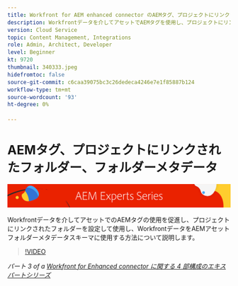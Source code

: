 ```yaml
---
title: Workfront for AEM enhanced connector のAEMタグ、プロジェクトにリンクされたフォルダー、フォルダーメタデータ
description: Workfrontデータを介してアセットでAEMタグを使用し、プロジェクトにリンクされたフォルダーを使用し、WorkfrontデータをAEMアセットフォルダーメタデータスキーマに使用する方法について説明します。
version: Cloud Service
topic: Content Management, Integrations
role: Admin, Architect, Developer
level: Beginner
kt: 9720
thumbnail: 340333.jpeg
hidefromtoc: false
source-git-commit: c6caa39075bc3c26dedeca4246e7e1f85887b124
workflow-type: tm+mt
source-wordcount: '93'
ht-degree: 0%

---
```



# AEMタグ、プロジェクトにリンクされたフォルダー、フォルダーメタデータ

![AEM Experts Series](./assets/banner.png)

Workfrontデータを介してアセットでのAEMタグの使用を促進し、プロジェクトにリンクされたフォルダーを設定して使用し、WorkfrontデータをAEMアセットフォルダーメタデータスキーマに使用する方法について説明します。

>[!VIDEO](https://video.tv.adobe.com/v/340333/?quality=12&learn=on)

_パート 3 of a [Workfront for Enhanced connector に関する 4 部構成のエキスパートシリーズ](./overview.md)_
